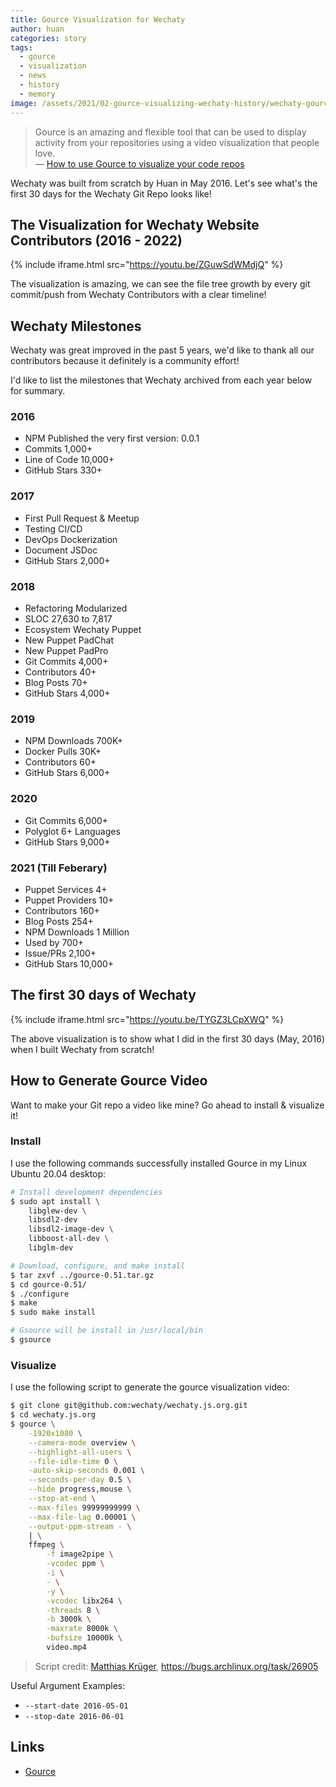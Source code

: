 ```yaml
---
title: Gource Visualization for Wechaty
author: huan
categories: story
tags:
  - gource
  - visualization
  - news
  - history
  - memory
image: /assets/2021/02-gource-visualizing-wechaty-history/wechaty-gource.webp
---
```


> Gource is an amazing and flexible tool that can be used to display activity from your repositories using a video visualization that people love.  
> &mdash; [How to use Gource to visualize your code repos](https://opensource.com/business/16/8/intro-to-gource#:~:text=Gource%20is%20an%20amazing%20and,(version%203%20or%20later).)

Wechaty was built from scratch by Huan in May 2016. Let's see what's the first 30 days for the Wechaty Git Repo looks like!

## The Visualization for Wechaty Website Contributors (2016 - 2022)

{% include iframe.html src="https://youtu.be/ZGuwSdWMdjQ" %}

The visualization is amazing, we can see the file tree growth by every git commit/push from Wechaty Contributors with a clear timeline!

## Wechaty Milestones

Wechaty was great improved in the past 5 years, we'd like to thank all our contributors because it definitely is a community effort!

I'd like to list the milestones that Wechaty archived from each year below for summary.

### 2016

- NPM Published the very first version: 0.0.1
- Commits 1,000+
- Line of Code 10,000+
- GitHub Stars 330+

### 2017

- First Pull Request & Meetup
- Testing CI/CD
- DevOps Dockerization
- Document JSDoc
- GitHub Stars 2,000+

### 2018

- Refactoring Modularized
- SLOC 27,630 to 7,817
- Ecosystem Wechaty Puppet
- New Puppet PadChat
- New Puppet PadPro
- Git Commits 4,000+
- Contributors 40+
- Blog Posts 70+
- GitHub Stars 4,000+

### 2019

- NPM Downloads 700K+
- Docker Pulls 30K+
- Contributors 60+
- GitHub Stars 6,000+

### 2020

- Git Commits 6,000+
- Polyglot 6+ Languages
- GitHub Stars 9,000+

### 2021 (Till Feberary)

- Puppet Services 4+
- Puppet Providers 10+
- Contributors 160+
- Blog Posts 254+
- NPM Downloads 1 Million
- Used by 700+
- Issue/PRs 2,100+
- GitHub Stars 10,000+

## The first 30 days of Wechaty

{% include iframe.html src="https://youtu.be/TYGZ3LCpXWQ" %}

The above visualization is to show what I did in the first 30 days (May, 2016) when I built Wechaty from scratch!

## How to Generate Gource Video

Want to make your Git repo a video like mine? Go ahead to install & visualize it!

### Install

I use the following commands successfully installed Gource in my Linux Ubuntu 20.04 desktop:

```sh
# Install development dependencies
$ sudo apt install \
    libglew-dev \
    libsdl2-dev
    libsdl2-image-dev \
    libboost-all-dev \
    libglm-dev

# Download, configure, and make install
$ tar zxvf ../gource-0.51.tar.gz
$ cd gource-0.51/
$ ./configure
$ make
$ sudo make install

# Gsource will be install in /usr/local/bin
$ gsource
```

### Visualize

I use the following script to generate the gource visualization video:

```sh
$ git clone git@github.com:wechaty/wechaty.js.org.git
$ cd wechaty.js.org
$ gource \
    -1920x1080 \
    --camera-mode overview \
    --highlight-all-users \
    --file-idle-time 0 \
    -auto-skip-seconds 0.001 \
    --seconds-per-day 0.5 \
    --hide progress,mouse \
    --stop-at-end \
    --max-files 99999999999 \
    --max-file-lag 0.00001 \
    --output-ppm-stream - \
    | \
    ffmpeg \
        -f image2pipe \
        -vcodec ppm \
        -i \
        - \
        -y \
        -vcodec libx264 \
        -threads 8 \
        -b 3000k \
        -maxrate 8000k \
        -bufsize 10000k \
        video.mp4
```

> Script credit: [Matthias Krüger](https://bugs.archlinux.org/user/10679), <https://bugs.archlinux.org/task/26905>

Useful Argument Examples:

- `--start-date 2016-05-01`
- `--stop-date 2016-06-01`

## Links

- [Gource](https://gource.io/)
